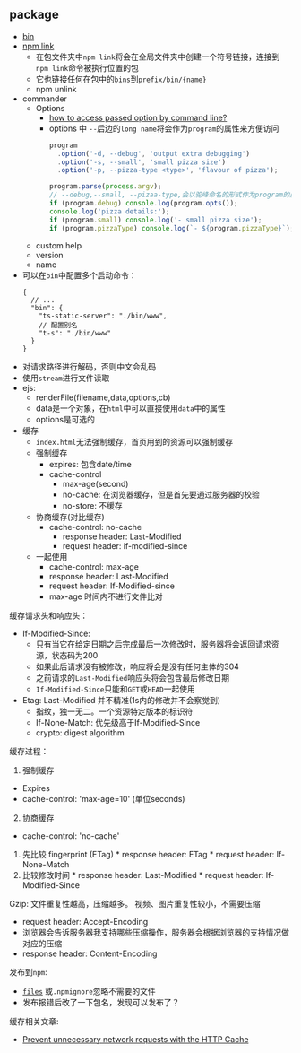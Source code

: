 ## package
* [bin](https://docs.npmjs.com/files/package.json#bin)
* [npm link](https://docs.npmjs.com/cli-commands/link.html)
  * 在包文件夹中`npm link`将会在全局文件夹中创建一个符号链接，连接到`npm link`命令被执行位置的包
  * 它也链接任何在包中的`bins`到`prefix/bin/{name}`
  * npm unlink
* commander
  * Options
    * [how to access passed option by command line?](https://github.com/tj/commander.js/#common-option-types-boolean-and-value)
    * options 中 `--`后边的`long name`将会作为`program`的属性来方便访问
        ```javascript
        program
          .option('-d, --debug', 'output extra debugging')
          .option('-s, --small', 'small pizza size')
          .option('-p, --pizza-type <type>', 'flavour of pizza');
        
        program.parse(process.argv);
        // --debug,--small, --pizaa-type,会以驼峰命名的形式作为program的属性
        if (program.debug) console.log(program.opts());
        console.log('pizza details:');
        if (program.small) console.log('- small pizza size');
        if (program.pizzaType) console.log(`- ${program.pizzaType}`);
        ```
  * custom help
  * version
  * name
* 可以在`bin`中配置多个启动命令：
    ```text
    {
      // ...
      "bin": {
        "ts-static-server": "./bin/www",
        // 配置别名
        "t-s": "./bin/www"
      }
    }
    ```
* 对请求路径进行解码，否则中文会乱码
* 使用`stream`进行文件读取
* ejs:
  * renderFile(filename,data,options,cb)
  * data是一个对象，在`html`中可以直接使用`data`中的属性
  * options是可选的
* 缓存
  * `index.html`无法强制缓存，首页用到的资源可以强制缓存
  * 强制缓存
    * expires: 包含date/time
    * cache-control
      * max-age(second)
      * no-cache: 在浏览器缓存，但是首先要通过服务器的校验
      * no-store: 不缓存
  * 协商缓存(对比缓存)
    * cache-control: no-cache
      * response header: Last-Modified
      * request header: if-modified-since
  * 一起使用
    * cache-control: max-age
    * response header: Last-Modified
    * request header: If-Modified-since
    * max-age 时间内不进行文件比对
      
缓存请求头和响应头： 
* If-Modified-Since: 
  * 只有当它在给定日期之后完成最后一次修改时，服务器将会返回请求资源，状态码为200
  * 如果此后请求没有被修改，响应将会是没有任何主体的304
  * 之前请求的`Last-Modified`响应头将会包含最后修改日期
  * `If-Modified-Since`只能和`GET`或`HEAD`一起使用
* Etag: Last-Modified 并不精准(1s内的修改并不会察觉到)
  * 指纹，独一无二。一个资源特定版本的标识符
  * If-None-Match: 优先级高于If-Modified-Since
  * crypto: digest algorithm

缓存过程：
1. 强制缓存
  * Expires
  * cache-control: 'max-age=10' (单位seconds)
  
2. 协商缓存
  * cache-control: 'no-cache'
  1. 先比较 fingerprint (ETag)
    * response header: ETag
    * request header: If-None-Match
  2. 比较修改时间
    * response header: Last-Modified
    * request header: If-Modified-Since


Gzip: 文件重复性越高，压缩越多。 视频、图片重复性较小，不需要压缩
* request header: Accept-Encoding
* 浏览器会告诉服务器我支持哪些压缩操作，服务器会根据浏览器的支持情况做对应的压缩
* response header: Content-Encoding

发布到`npm`:
* [`files`](https://docs.npmjs.com/files/package.json#files) 或`.npmignore`忽略不需要的文件
* 发布报错后改了一下包名，发现可以发布了？ 

缓存相关文章:
* [Prevent unnecessary network requests with the HTTP Cache](https://web.dev/http-cache/)
